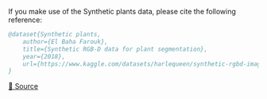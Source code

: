 If you make use of the Synthetic plants data, please cite the following reference:

``` bibtex 
@dataset{Synthetic plants,
	author={El Baha Farouk},
	title={Synthetic RGB-D data for plant segmentation},
	year={2018},
	url={https://www.kaggle.com/datasets/harlequeen/synthetic-rgbd-images-of-plants}
}
```

[🔗 Source](https://www.kaggle.com/datasets/harlequeen/synthetic-rgbd-images-of-plants)